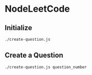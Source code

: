 # NodeLeetCode

## Initialize
``` bash
./create-question.js
```

## Create a Question
``` bash
./create-question.js question_number
```